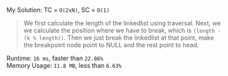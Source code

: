 My Solution: TC = `O(2xN)`, SC = `O(1)`

> We first calculate the length of the linkedlist using traversal.
> Next, we we calculate the position where we have to break, which is `(length - (k % length))`.
> Then we just break the linkedlist at that point, make the breakpoint node point to NULL and the rest point to head.

Runtime: `16 ms`, faster than `22.86%` <br>
Memory Usage: `11.8 MB`, less than `6.63%`